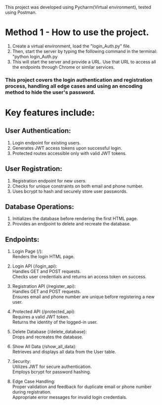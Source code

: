 This project was developed using Pycharm(Virtual environment), tested using Postman.

# Method 1 - How to use the project.
1. Create a virtual environment, load the "login_Auth.py" file.
2. Then, start the server by typing the following command in the terminal:
   "python login_Auth.py
3. This will start the server and provide a URL. Use that URL to access all the endpoints through Chrome or similar services.

### This project covers the login authentication and registration process, handling all edge cases and using an encoding method to hide the user's password. <br> 
# Key features include:

## User Authentication:

1. Login endpoint for existing users.
2. Generates JWT access tokens upon successful login.
3. Protected routes accessible only with valid JWT tokens.

## User Registration:

1. Registration endpoint for new users.
2. Checks for unique constraints on both email and phone number.
3. Uses bcrypt to hash and securely store user passwords.

## Database Operations:

1. Initializes the database before rendering the first HTML page.
2. Provides an endpoint to delete and recreate the database.

## Endpoints:

1. Login Page (/): <br>
Renders the login HTML page.

2. Login API (/login_api):<br>
Handles GET and POST requests.<br>
Checks user credentials and returns an access token on success.<br>

3. Registration API (/register_api):<br>
Handles GET and POST requests.<br>
Ensures email and phone number are unique before registering a new user.<br>

4. Protected API (/protected_api):<br>
Requires a valid JWT token.<br>
Returns the identity of the logged-in user.<br>

5. Delete Database (/delete_database):<br>
Drops and recreates the database.

6. Show All Data (/show_all_data):<br>
Retrieves and displays all data from the User table.<br>

7. Security:<br>
Utilizes JWT for secure authentication.<br>
Employs bcrypt for password hashing.<br>

8. Edge Case Handling:<br>
Proper validation and feedback for duplicate email or phone number during registration.<br>
Appropriate error messages for invalid login credentials.<br>
